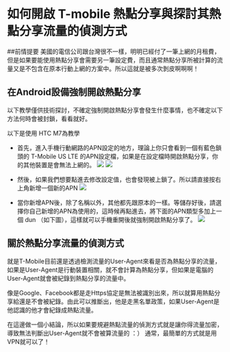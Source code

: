 如何開啟 T-mobile 熱點分享與探討其熱點分享流量的偵測方式
====



##前情提要
美國的電信公司跟台灣很不一樣，明明已經付了一筆上網的月租費，但是如果要能使用熱點分享會需要另一筆設定費，而且通常熱點分享所被計算的流量又是不包含在原本行動上網的方案中。所以這就是被多次剝皮啊啊啊！

## 在Android設備強制開啟熱點分享
以下教學僅供技術探討，不確定強制開啟熱點分享會發生什麼事情，也不確定以下方法何時會被封鎖，看看就好。

以下是使用 HTC M7為教學

* 首先，進入手機行動網路的APN設定的地方，理論上你只會看到一個有藍色鎖頭的 T-Mobile US LTE 的APN設定檔，如果是在設定檔時開啟熱點分享，你的其他裝置是會無法上網的。
![](https://photo.hy31.net/2015/tmobile/0.jpg)
![](https://photo.hy31.net/2015/tmobile/1.jpg)

* 然後，如果我們想要點進去修改設定值，也會發現被上鎖了。所以請直接按右上角新增一個新的APN
![](https://photo.hy31.net/2015/tmobile/2.jpg)

* 當你新增APN後，除了名稱以外，其他都先跟原本的一樣。等儲存好後，請選擇你自己新增的APN為使用的，這時候再點進去，將下面的APN類型多加上一個 dun （如下圖），這樣就可以手機重開後就強制開啟熱點分享了。
![](https://photo.hy31.net/2015/tmobile/3.jpg)



## 關於熱點分享流量的偵測方式

就是T-Mobile目前還是透過檢測流量的User-Agent來看是否為熱點分享的流量，如果是User-Agent是行動裝置相關，就不會計算為熱點分享，但如果是電腦的User-Agent就會被紀錄到熱點分享的流量中。

像是Google、Facebook都是走Https協定是無法被識別出來，所以就算用熱點分享給還是不會被紀錄。由此可以推斷出，他是走黑名單政策，如果User-Agent是他認識的他才會紀錄成熱點流量。

在這邊做一個小結論，所以如果要規避熱點流量的偵測方式就是讓你得流量加密，導致無法判斷出User-Agent就不會被算流量的 ：）
通常，最簡單的方式就是用VPN就可以了！





